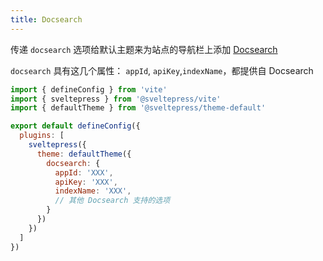 ```yaml
---
title: Docsearch
---
```


传递 `docsearch` 选项给默认主题来为站点的导航栏上添加 [Docsearch](https://docsearch.algolia.com/)

`docsearch` 具有这几个属性： `appId`, `apiKey`,`indexName`，都提供自 Docsearch

```js title="vite.config.(js|ts)"
import { defineConfig } from 'vite'
import { sveltepress } from '@sveltepress/vite'
import { defaultTheme } from '@sveltepress/theme-default'

export default defineConfig({
  plugins: [
    sveltepress({
      theme: defaultTheme({
        docsearch: {
          appId: 'XXX',
          apiKey: 'XXX',
          indexName: 'XXX',
          // 其他 Docsearch 支持的选项
        }
      })
    })
  ]
})
```